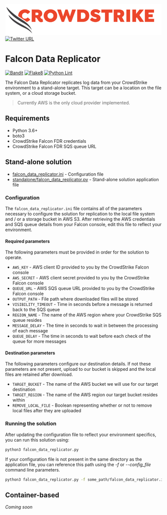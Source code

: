 ![CrowdStrike Falcon](https://raw.githubusercontent.com/CrowdStrike/falconpy/main/docs/asset/cs-logo.png)<br/>[![Twitter URL](https://img.shields.io/twitter/url?label=Follow%20%40CrowdStrike&style=social&url=https%3A%2F%2Ftwitter.com%2FCrowdStrike)](https://twitter.com/CrowdStrike)<br/>
# Falcon Data Replicator
[![Bandit](https://github.com/CrowdStrike/FDR/actions/workflows/bandit.yml/badge.svg)](https://github.com/CrowdStrike/FDR/actions/workflows/bandit.yml)
[![Flake8](https://github.com/CrowdStrike/FDR/actions/workflows/linting.yml/badge.svg)](https://github.com/CrowdStrike/FDR/actions/workflows/linting.yml)
[![Python Lint](https://github.com/CrowdStrike/FDR/actions/workflows/pylint.yml/badge.svg)](https://github.com/CrowdStrike/FDR/actions/workflows/pylint.yml)

The Falcon Data Replicator replicates log data from your CrowdStrike environment
to a stand-alone target. This target can be a location on the file system, or a 
cloud storage bucket.
> Currently AWS is the only cloud provider implemented.
## Requirements
+ Python 3.6+
+ boto3
+ CrowdStrike Falcon FDR credentials
+ CrowdStrike Falcon FDR SQS queue URL
## Stand-alone solution
+ [falcon_data_replicator.ini](https://github.com/CrowdStrike/FDR/blob/main/falcon_data_replicator.ini) - Configuration file
+ [standalone/falcon_data_replicator.py](https://github.com/CrowdStrike/FDR/blob/main/standalone/falcon_data_replicator.py) - Stand-alone solution application file
### Configuration
The `falcon_data_replicator.ini` file contains all of the parameters necessary to configure the
solution for replication to the local file system and / or a storage bucket in AWS S3. After 
retrieving the AWS credentials and SQS queue details from your Falcon console, edit this file
to reflect your environment.
#### Required parameters
The following parameters must be provided in order for the solution to operate.
+ `AWS_KEY` - AWS client ID provided to you by the CrowdStrike Falcon console
+ `AWS_SECRET` - AWS client secret provided to you by the CrowdStrike Falcon console
+ `QUEUE_URL` - AWS SQS queue URL provided to you by the CrowdStrike Falcon console
+ `OUTPUT_PATH` - File path where downloaded files will be stored
+ `VISIBILITY_TIMEOUT` - Time in seconds before a message is returned back to the SQS queue
+ `REGION_NAME` - The name of the AWS region where your CrowdStrike SQS queue resides
+ `MESSAGE_DELAY` - The time in seconds to wait in between the processing of each message
+ `QUEUE_DELAY` - The time in seconds to wait before each check of the queue for more messages
#### Destination parameters
The following parameters configure our destination details. If not these parameters are not present,
upload to our bucket is skipped and the local files are retained after download.
+ `TARGET_BUCKET` - The name of the AWS bucket we will use for our target destination
+ `TARGET_REGION` - The name of the AWS region our target bucket resides within
+ `REMOVE_LOCAL_FILE` - Boolean representing whether or not to remove local files after they are uploaded
### Running the solution
After updating the configuration file to reflect your environment specifics, you can run this solution using:
```bash
python3 falcon_data_replicator.py
```
If your configuration file is not present in the same directory as the application file, you can reference
this path using the _-f_ or _--config_file_ command line parameters.
```bash
python3 falcon_data_replicator.py -f some_path/falcon_data_replicator.ini
```
## Container-based
_Coming soon_

